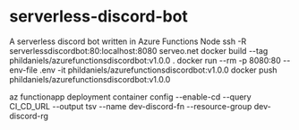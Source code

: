 # serverless-discord-bot

A serverless discord bot written in Azure Functions Node
ssh -R serverlessdiscordbot:80:localhost:8080 serveo.net
docker build --tag phildaniels/azurefunctionsdiscordbot:v1.0.0 .
docker run --rm -p 8080:80 --env-file .env -it phildaniels/azurefunctionsdiscordbot:v1.0.0
docker push phildaniels/azurefunctionsdiscordbot:v1.0.0

az functionapp deployment container config --enable-cd --query CI_CD_URL --output tsv --name dev-discord-fn --resource-group dev-discord-rg
